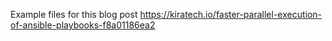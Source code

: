 Example files for this blog post https://kiratech.io/faster-parallel-execution-of-ansible-playbooks-f8a01186ea2
